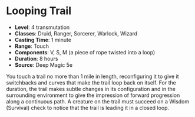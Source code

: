 # Looping Trail

- **Level**: 4 transmutation
- **Classes**: Druid, Ranger, Sorcerer, Warlock, Wizard
- **Casting Time**: 1 minute
- **Range**: Touch
- **Components**: V, S, M (a piece of rope twisted into a loop)
- **Duration**: 8 hours
- **Source**: Deep Magic 5e

You touch a trail no more than 1 mile in length, reconfiguring it to give it switchbacks and curves that make the trail loop back on itself. For the duration, the trail makes subtle changes in its configuration and in the surrounding environment to give the impression of forward progression along a continuous path. A creature on the trail must succeed on a Wisdom (Survival) check to notice that the trail is leading it in a closed loop.

